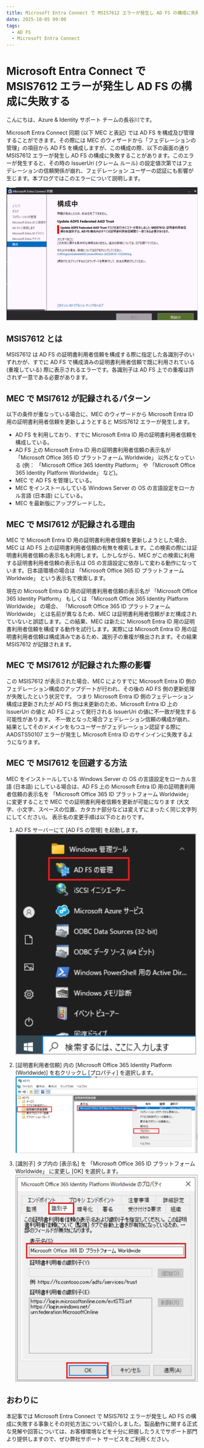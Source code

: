 ```yaml
---
title: Microsoft Entra Connect で MSIS7612 エラーが発生し AD FS の構成に失敗する
date: 2025-10-05 09:00
tags:
  - AD FS
  - Microsoft Entra Connect
---
```


# Microsoft Entra Connect で MSIS7612 エラーが発生し AD FS の構成に失敗する

こんにちは、Azure & Identity サポート チームの長谷川です。

Microsoft Entra Connect 同期 (以下 MEC と表記) では AD FS を構成及び管理することができます。その際には MEC のウィザードから「フェデレーションの管理」の項目から AD FS を構成しますが、この構成の際、以下の画面の通り MSIS7612 エラーが発生し AD FS の構成に失敗することがあります。このエラーが発生すると、その時の IssuerUri (クレーム ルール) の設定値次第ではフェデレーションの信頼関係が崩れ、フェデレーション ユーザーの認証にも影響が生じます。本ブログではこのエラーについて説明します。

![MEC で AD FS の構成に失敗し MSIS7612 エラーが表示された画面](./entra-connect-msis7612/entra-connect-msis7612-01.jpg)



## MSIS7612 とは

MSIS7612 は AD FS の証明書利用者信頼を構成する際に指定した各識別子のいずれかが、すでに AD FS で構成済みの証明書利用者信頼で既に利用されている (重複している) 際に表示されるエラーです。各識別子は AD FS 上での重複は許されず一意である必要があります。

## MEC で MSI7612 が記録されるパターン

以下の条件が重なっている場合に、MEC のウィザードから Microsoft Entra ID 用の証明書利用者信頼を更新しようとすると MSIS7612 エラーが発生します。

- AD FS を利用しており、すでに Microsoft Entra ID 用の証明書利用者信頼を構成している。
- AD FS 上の Microsoft Entra ID 用の証明書利用者信頼の表示名が 「Microsoft Office 365 ID プラットフォーム Worldwide」 以外となっている (例： 「Microsoft Office 365 Identity Platform」 や 「Microsoft Office 365 Identity Platform Worldwide」 など)。
- MEC で AD FS を管理している。 
- MEC をインストールしている Windows Server の OS の言語設定をローカル言語 (日本語) にしている。 
- MEC を最新版にアップグレードした。


## MEC で MSI7612 が記録される理由

MEC で Microsoft Entra ID 用の証明書利用者信頼を更新しようとした場合、MEC は AD FS 上の証明書利用者信頼の有無を検索します。この検索の際には証明書利用者信頼の表示名も利用します。しかしながら、MEC がこの検索に利用する証明書利用者信頼の表示名は OS の言語設定に依存して変わる動作になっています。日本語環境の場合は 「Microsoft Office 365 ID プラットフォーム Worldwide」 という表示名で検索します。

現在の Microsoft Entra ID 用の証明書利用者信頼の表示名が 「Microsoft Office 365 Identity Platform」 もしくは 「Microsoft Office 365 Identity Platform Worldwide」 の場合、 「Microsoft Office 365 ID プラットフォーム Worldwide」 とは名前が異なるため、MEC は証明書利用者信頼がまだ構成されていないと誤認します。この結果、MEC は新たに Microsoft Entra ID 用の証明書利用者信頼を構成する動作を試行します。実際には Microsoft Entra ID 用の証明書利用者信頼は構成済みであるため、識別子の重複が検出されます。その結果 MSIS7612 が記録されます。

## MEC で MSI7612 が記録された際の影響

この MSIS7612 が表示された場合、MEC によりすでに Microsoft Entra ID 側のフェデレーション構成のアップデートが行われ、その後の AD FS 側の更新処理が失敗したという状況です。
つまり Microsoft Entra ID 側のフェデレーション構成は更新されたが AD FS 側は未更新のため、Microsoft Entra ID 上の IssuerUri の値と AD FS によって発行される IssuerUri の値に不一致が発生する可能性があります。
不一致となった場合フェデレーション信頼の構成が崩れ、結果としてそのドメインをもつユーザーがフェデレーション認証する際に AADSTS50107 エラーが発生し Microsoft Entra ID のサインインに失敗するようになります。

## MEC で MSI7612 を回避する方法

MEC をインストールしている Windows Server の OS の言語設定をローカル言語 (日本語) にしている場合は、AD FS 上の Microsoft Entra ID 用の証明書利用者信頼の表示名を 「Microsoft Office 365 ID プラットフォーム Worldwide」 に変更することで MEC での証明書利用者信頼を更新が可能になります (大文字、小文字、スペースの位置、カタカナ部分などは変えずにまったく同じ文字列にしてください)。
表示名の変更手順は以下のとおりです。

1. AD FS サーバーにて [AD FS の管理] を起動します。
![AD FS の管理](./entra-connect-msis7612/entra-connect-msis7612-02.jpg)

2. [証明書利用者信頼] 内の [Microsoft Office 365 Identity Platform (Worldwide)] を右クリックし [プロパティ] を選択します。
![証明書利用者信頼のプロパティ](./entra-connect-msis7612/entra-connect-msis7612-03.jpg)

3. [識別子] タブ内の [表示名] を 「Microsoft Office 365 ID プラットフォーム Worldwide」 に変更し [OK] を選択します。
![識別子の表示名を変更](./entra-connect-msis7612/entra-connect-msis7612-04.jpg)


## おわりに
本記事では Microsoft Entra Connect で MSIS7612 エラーが発生し AD FS の構成に失敗する事象とその対処方法について紹介しました。製品動作に関する正式な見解や回答については、お客様環境などを十分に把握したうえでサポート部門より提供しますので、ぜひ弊社サポート サービスをご利用ください。
